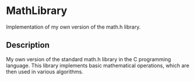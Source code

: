 # MathLibrary  

Implementation of my own version of the math.h library.  

## Description

My own version of the standard math.h library in the C programming language. This library implements basic mathematical operations, which are then used in various algorithms.
